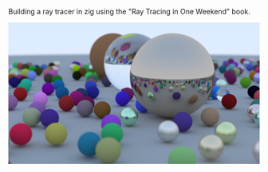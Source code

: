 Building a ray tracer in zig using the "Ray Tracing in One Weekend" book.

![final render](./final-render.png)
